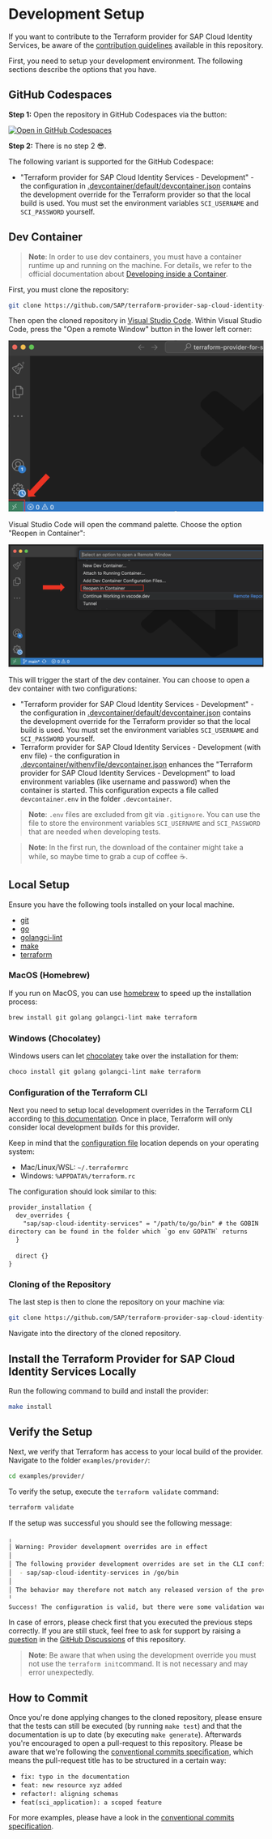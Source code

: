 # Development Setup

If you want to contribute to the Terraform provider for SAP Cloud Identity Services, be aware of the [contribution guidelines](CONTRIBUTING.md) available in this repository.

First, you need to setup your development environment. The following sections describe the options that you have.

## GitHub Codespaces

**Step 1:** Open the repository in GitHub Codespaces via the button:

[![Open in GitHub Codespaces](https://github.com/codespaces/badge.svg)](https://github.com/codespaces/new?hide_repo_select=true&ref=main&repo=618531988)

**Step 2:** There is no step 2 😎.

The following variant is supported for the GitHub Codespace:

* "Terraform provider for SAP Cloud Identity Services - Development" - the configuration in [.devcontainer/default/devcontainer.json](.devcontainer/default/devcontainer.json) contains the development override for the Terraform provider so that the local build is used. You must set the environment variables `SCI_USERNAME` and `SCI_PASSWORD` yourself.

## Dev Container

> **Note**: In order to use dev containers, you must have a container runtime up and running on the machine. For details, we refer to the official documentation about [Developing inside a Container](https://code.visualstudio.com/docs/devcontainers/containers).

First, you must clone the repository:

```bash
git clone https://github.com/SAP/terraform-provider-sap-cloud-identity-services.git
```

Then open the cloned repository in [Visual Studio Code](https://code.visualstudio.com/). Within Visual Studio Code, press the "Open a remote Window" button in the lower left corner:

![screenshot of Visual Studio Code - Open a Remote Window](assets/VSCode_Show_Open_Remote_Window.png)

 Visual Studio Code will open the command palette. Choose the option "Reopen in Container":

![screenshot of Visual Studio Code - Open a Remote Window](assets/VSCode_Command_Palette_Reopen.png)

This will trigger the start of the dev container. You can choose to open a dev container with two configurations:

* "Terraform provider for SAP Cloud Identity Services - Development" - the configuration in [.devcontainer/default/devcontainer.json](.devcontainer/default/devcontainer.json) contains the development override for the Terraform provider so that the local build is used. You must set the environment variables `SCI_USERNAME` and `SCI_PASSWORD` yourself.
* Terraform provider for SAP Cloud Identity Services - Development (with env file) - the configuration in [.devcontainer/withenvfile/devcontainer.json](.devcontainer/withenvfile/devcontainer.json) enhances the "Terraform provider for SAP Cloud Identity Services - Development" to load environment variables (like username and password) when the container is started. This configuration expects a file called `devcontainer.env` in the folder `.devcontainer`.

> **Note**: `.env` files are excluded from git via `.gitignore`. You can use the file to store the environment variables `SCI_USERNAME` and `SCI_PASSWORD` that are needed when developing tests.

> **Note**: In the first run, the download of the container might take a while, so maybe time to grab a cup of coffee ☕.

## Local Setup

Ensure you have the following tools installed on your local machine.

* [git](https://git-scm.com/)
* [go](https://go.dev/)
* [golangci-lint](https://github.com/golangci/golangci-lint)
* [make](https://www.gnu.org/software/make/)
* [terraform](https://www.terraform.io/)

### MacOS (Homebrew)

If you run on MacOS, you can use [homebrew](https://brew.sh/) to speed up the installation process:

```bash
brew install git golang golangci-lint make terraform
```

### Windows (Chocolatey)

Windows users can let [chocolatey](https://chocolatey.org/) take over the installation for them:

```bash
choco install git golang golangci-lint make terraform
```

### Configuration of the Terraform CLI

Next you need to setup local development overrides in the Terraform CLI according to [this documentation](https://developer.hashicorp.com/terraform/plugin/debugging#terraform-cli-development-overrides). Once in place, Terraform will only consider local development builds for this provider.

Keep in mind that the [configuration file](https://developer.hashicorp.com/terraform/cli/config/config-file) location depends on your operating system:

* Mac/Linux/WSL: `~/.terraformrc`
* Windows: `%APPDATA%/terraform.rc`

The configuration should look similar to this:

```hcl
provider_installation {
  dev_overrides {
    "sap/sap-cloud-identity-services" = "/path/to/go/bin" # the GOBIN directory can be found in the folder which `go env GOPATH` returns
  }

  direct {}
}
```

### Cloning of the Repository

The last step is then to clone the repository on your machine via:

```bash
git clone https://github.com/SAP/terraform-provider-sap-cloud-identity-services.git
```

Navigate into the directory of the cloned repository.

## Install the Terraform Provider for SAP Cloud Identity Services Locally

Run the following command to build and install the provider:

```bash
make install
```

## Verify the Setup

Next, we verify that Terraform has access to your local build of the provider. Navigate to the folder `examples/provider/`:

```bash
cd examples/provider/
```

To verify the setup, execute the `terraform validate` command:

```bash
terraform validate
```

If the setup was successful you should see the following message:

```bash
╷
│ Warning: Provider development overrides are in effect
│ 
│ The following provider development overrides are set in the CLI configuration:
│  - sap/sap-cloud-identity-services in /go/bin
│ 
│ The behavior may therefore not match any released version of the provider and applying changes may cause the state to become incompatible with published releases.
╵
Success! The configuration is valid, but there were some validation warnings as shown above.
```

In case of errors, please check first that you executed the previous steps correctly. If you are still stuck, feel free to ask for support by raising a [question](https://github.com/SAP/terraform-provider-sap-cloud-identity-services/discussions/categories/q-a) in the [GitHub Discussions](https://github.com/SAP/terraform-provider-sap-cloud-identity-services/discussions/categories/q-a) of this repository.

> **Note**: Be aware that when using the development override you must not use the `terraform init`command. It is not necessary and may error unexpectedly.

## How to Commit

Once you're done applying changes to the cloned repository, please ensure that the tests can still be executed (by running `make test`) and that the documentation is up to date (by executing `make generate`). Afterwards you're encouraged to open a pull-request to this repository. Please be aware that we're following the [conventional commits specification](https://www.conventionalcommits.org/en/v1.0.0/), which means the pull-request title has to be structured in a certain way:

* `fix: typo in the documentation`
* `feat: new resource xyz added`
* `refactor!: aligning schemas`
* `feat(sci_application): a scoped feature`

For more examples, please have a look in the [conventional commits specification](https://www.conventionalcommits.org/en/v1.0.0/).
